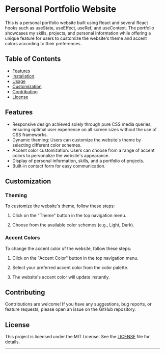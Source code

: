 # Personal Portfolio Website

This is a personal portfolio website built using React and several React hooks such as useState, useEffect, useRef, and useContext. The portfolio showcases my skills, projects, and personal information while offering a unique feature for users to customize the website's theme and accent colors according to their preferences.

## Table of Contents

- [Features](#features)
- [Installation](#installation)
- [Usage](#usage)
- [Customization](#customization)
- [Contributing](#contributing)
- [License](#license)

## Features

- Responsive design achieved solely through pure CSS media queries, ensuring optimal user experience on all screen sizes without the use of CSS frameworks.
- Dynamic theming: Users can customize the website's theme by selecting different color schemes.
- Accent color customization: Users can choose from a range of accent colors to personalize the website's appearance.
- Display of personal information, skills, and a portfolio of projects.
- Built-in contact form for easy communication.

## Customization

### Theming

To customize the website's theme, follow these steps:

1. Click on the "Theme" button in the top navigation menu.

2. Choose from the available color schemes (e.g., Light, Dark).

### Accent Colors

To change the accent color of the website, follow these steps:

1. Click on the "Accent Color" button in the top navigation menu.

2. Select your preferred accent color from the color palette.

3. The website's accent color will update instantly.

## Contributing

Contributions are welcome! If you have any suggestions, bug reports, or feature requests, please open an issue on the GitHub repository.

## License

This project is licensed under the MIT License. See the [LICENSE](LICENSE) file for details.

---

